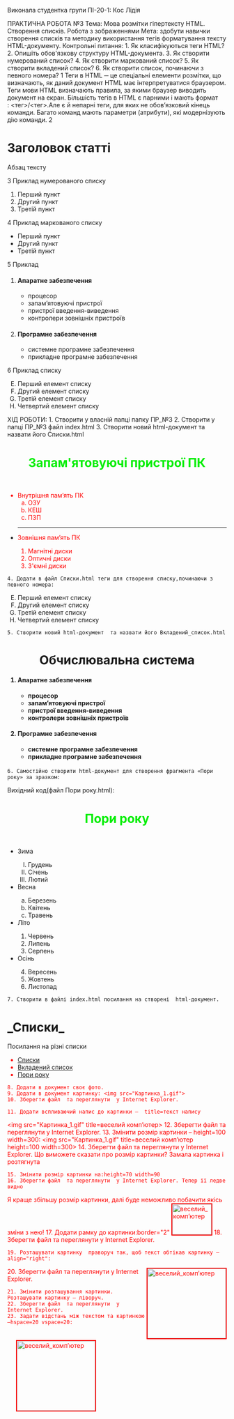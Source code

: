 Виконала студентка групи 
ПІ-20-1: Кос Лідія

ПРАКТИЧНА  РОБОТА  №3
Тема: Мова розмітки гіпертексту HTML. Створення списків. Робота з зображеннями
Мета: здобути навички створення списків та методику використання тегів форматування тексту  HTML-документу.
Контрольні питання:
    1. Як класифікуються теги HTML?
    2. Опишіть обов'язкову структуру HTML-документа.
    3. Як створити нумерований список?
    4. Як створити маркований список?
    5. Як створити вкладений список?
    6. Як створити список, починаючи з певного номера?
1 Теги в HTML ─ це спеціальні елементи розмітки, що визначають, як даний документ HTML має інтерпретуватися браузером. Теги мови HTML визначають правила, за якими браузер виводить документ на екран.
Більшість тегів в HTML є парними і мають формат : <тег>/<тег>.Але є й непарні теги, для яких не обов’язковий кінець команди. Багато команд мають параметри (атрибути), які модернізують дію команди.
2<!DOCTYPE html> 
<html> 
<head> 
	<title>Назва сторінки</title>
</head> 
<body>
 	<h1>Заголовок статті</h1>
 	<p>Абзац тексту</p>
 </body>
</html>
3  Приклад нумерованого списку
<ol>
        <li>  Перший пункт </li>
        <li>  Другий пункт </li>
        <li>  Третій пункт </li>
  </ol>
4 Приклад маркованого списку
<ul>
        <li>  Перший пункт </li>
        <li>  Другий пункт </li>
        <li>  Третій пункт </li>
  </ul>
5 Приклад 
<OL> 


<LI> <h4>Апаратне забезпечення</h4> 

<UL> 

<LI> процесор 

<LI> запам’ятовуючі пристрої 

<LI>пристрої введення-виведення 

<LI>контролери зовнішніх пристроїв 

</UL> 

<LI> <h4>Програмне забезпечення</h4> 

<UL> 

<LI> системне програмне забезпечення 

<LI> прикладне програмне забезпечення 

</UL> 

</OL>

 6  Приклад списку
<OL TYPE = "A" START="5">   
<LI>Перший елемент списку</LI>
<LI> Другий елемент списку</LI>
<LI> Третій елемент списку</LI>
<LI> Четвертий елемент списку</LI>
</OL>


ХІД РОБОТИ:
    1. Створити у власній папці папку ПР_№3
    2. Створити у папці ПР_№3 файл index.html 
    3. Створити новий html-документ  та назвати його Списки.html
<html> 
<title> Запам'ятовуючі пристрої ПК </title>
<body> 
<H1 align=center> <font color=”green”> Запам'ятовуючі пристрої ПК  </font> </H1> 
<br> 
<ul type=”sguare”><font color=red>
<li> Внутрішня пам’ять ПК
<ol type="a" >
<li> ОЗУ
<li> КЕШ
<li> ПЗП
</ol >
<hr size=5 color=”green” >
<li> Зовнішня пам’ять ПК
<ol type="1" >
<li> Магнітні диски
<li> Оптичні диски
<li> З'ємні диски
</ol>    </font>        </ul>       
</body>           
</html>

    4. Додати в файл Списки.html теги для створення списку,починаючи з певного номера:
<OL TYPE = "A" START="5">   
<LI>Перший елемент списку</LI>
<LI> Другий елемент списку</LI>
<LI> Третій елемент списку</LI>
<LI> Четвертий елемент списку</LI>
</OL>

    5. Створити новий html-документ  та назвати його Вкладений_список.html
<HTML>
	<HEAD>
	<TITLE> Вкладений список  </TITLE>
           </HEAD>
<BODY>
<h1><center>Обчислювальна система </center></h1>
<h4><OL>
<LI> <h4>Апаратне забезпечення</h4>
         <UL>
<LI> процесор
	<LI> запам’ятовуючі пристрої
          <LI>пристрої введення-виведення
          <LI>контролери зовнішніх пристроїв
</UL>
<LI> <h4>Програмне забезпечення</h4>
            <UL>
	<LI> системне програмне забезпечення
	<LI> прикладне програмне забезпечення
            </UL>
</OL></h4>
</BODY>
</HTML>

    6. Самостійно створити html-документ для створення фрагмента «Пори року» за зразком:
 Вихідний код(файл Пори року.html):
<html>
<title> САМОСТІЙНО </title>
<body>
<H1 align=center> <font color=”green”> Пори року  </font> </H1>
<br>
<ul type=”sguare”>
  <li> Зима </li>
<ol type="I" >
  <li> Грудень</li>
  <li> Січень </li>
  <li> Лютий </li>
</ol >

<li> Весна </li>
<ol type="a" >
<li> Березень </li>
<li> Квітень </li>
<li> Травень </li>
</ol >

<li> Літо </li>
<ol type="1" >
<li> Червень </li>
<li> Липень </li>
<li> Серпень </li>
</ol >

<li> Осінь </li>
<ol type="1" start="4" >
<li> Вересень </li>
<li> Жовтень </li>
<li> Листопад </li>
</ol >
</ul>
</body>
</html>


    7. Створити в файлі index.html посилання на створені  html-документ.
<!DOCTYPE html>
<html>
<head>
    <title>Різні списки</title>
</head>
<body>
    <h1>_Списки_</h1>
    <p>Посилання на різні списки</p>
    <ul type=”sguare”> <font color=red>
      <li> <a href="Списки.html">Списки</a> </li>
      <li> <a href="Вкладений список.html">Вкладений список</a> </li>
      <li> <a href="Пори року.html">Пори року</a> </li>
    </ul>
</body>
</html>

    8. Додати в документ своє фото.
    9. Додати в документ картинку: <img src="Картинка_1.gif">
    10. Зберегти файл  та переглянути  у Internet Explorer.

    11. Додати вспливаючий напис до картинки –  title=текст напису
<img src="Картинка_1.gif"  title=веселий комп’ютер>
    12. Зберегти файл  та переглянути  у Internet Explorer.
    13. Змінити розмір картинки – height=100 width=300:
<img src="Картинка_1.gif" title=веселий комп’ютер  height=100 width=300>
    14. Зберегти файл  та переглянути  у Internet Explorer. Що виможете сказати про розмір картинки? Замала картинка і розтягнута

    15. Змінити розмір картинки на:height=70 width=90
    16. Зберегти файл  та переглянути  у Internet Explorer. Тепер її ледве видно

Я краще збільшу розмір картинки, далі буде неможливо побачити якісь зміни з нею!
    17. Додати рамку до картинки:border="2"
<img src="Картинка_1.gif" title=веселий_комп’ютер  height=70 width=90 border="2">
    18. Зберегти файл  та переглянути  у Internet Explorer.

    19. Розташувати картинку  праворуч так, щоб текст обтікав картинку –align="right":
<img src="Картинка_1.gif" title=веселий_комп’ютер  height=160 width=180 border="2" align="right">
    20. Зберегти файл  та переглянути  у Internet Explorer.

    21. Змінити розташування картинки. Розташувати картинку – ліворуч.
    22. Зберегти файл  та переглянути  у Internet Explorer.
    23. Задати відстань між текстом та картинкою  –hspace=20 vspace=20:
<img src="Картинка_1.gif"  title=веселий_комп’ютер  height=160  width=180  border="2"   align="left" hspace=20 vspace=20>





